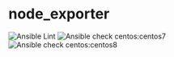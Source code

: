 # node_exporter

![Ansible Lint](https://github.com/johnhasty/ansible-role-node-exporter/workflows/Ansible%20Lint/badge.svg) ![Ansible check centos:centos7](https://github.com/johnhasty/ansible-role-node-exporter/workflows/Ansible%20check%20centos:centos7/badge.svg) ![Ansible check centos:centos8](https://github.com/johnhasty/ansible-role-node-exporter/workflows/Ansible%20check%20centos:centos8/badge.svg)
